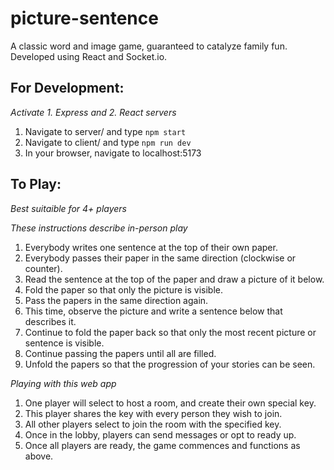 # picture-sentence

A classic word and image game, guaranteed to catalyze family fun. Developed using React and Socket.io. 

## For Development:
*Activate 1. Express and 2. React servers*
1. Navigate to server/ and type ```npm start```
2. Navigate to client/ and type ```npm run dev```
3. In your browser, navigate to localhost:5173

## To Play:
*Best suitaible for 4+ players*

*These instructions describe in-person play*
1. Everybody writes one sentence at the top of their own paper.
2. Everybody passes their paper in the same direction (clockwise or counter).
3. Read the sentence at the top of the paper and draw a picture of it below.
4. Fold the paper so that only the picture is visible.
5. Pass the papers in the same direction again.
6. This time, observe the picture and write a sentence below that describes it.
7. Continue to fold the paper back so that only the most recent picture or sentence is visible.
8. Continue passing the papers until all are filled.
9. Unfold the papers so that the progression of your stories can be seen.

*Playing with this web app*
1. One player will select to host a room, and create their own special key.
2. This player shares the key with every person they wish to join.
3. All other players select to join the room with the specified key.
4. Once in the lobby, players can send messages or opt to ready up.
5. Once all players are ready, the game commences and functions as above.
